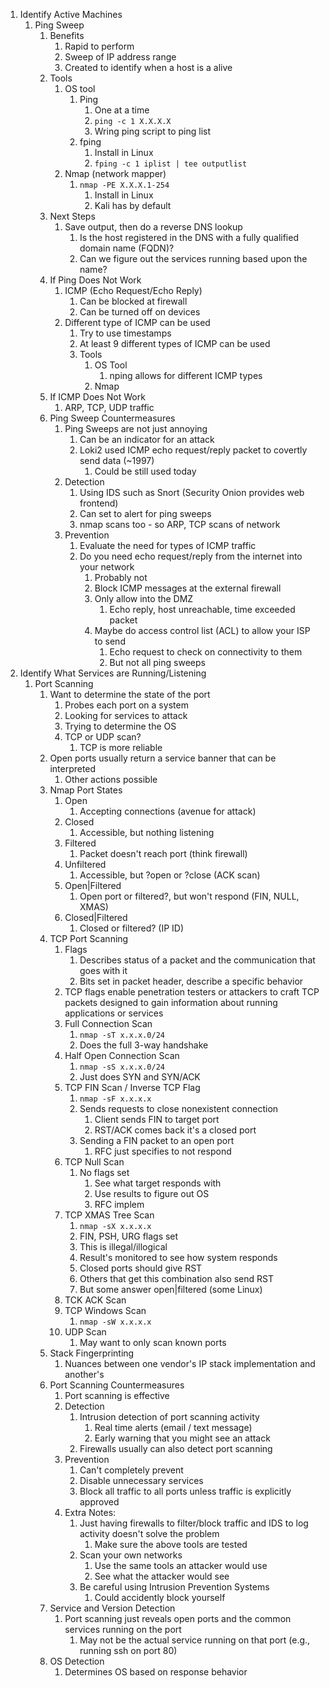 1. Identify Active Machines
	1. Ping Sweep
		1. Benefits
			1. Rapid to perform
			2. Sweep of IP address range
			3. Created to identify when a host is a alive
		2. Tools
			1. OS tool
				1. Ping
					1. One at a time
					2. `ping -c 1 X.X.X.X`
					3. Wring ping script to ping list
				4. fping
					1. Install in Linux
					2. `fping -c 1 iplist | tee outputlist`
			3. Nmap (network mapper)
				1. `nmap -PE X.X.X.1-254`
					1. Install in Linux
					2. Kali has by default
		3. Next Steps
			1. Save output, then do a reverse DNS lookup
				1. Is the host registered in the DNS with a fully qualified domain name (FQDN)?
				2. Can we figure out the services running based upon the name?
		3. If Ping Does Not Work
			1. ICMP (Echo Request/Echo Reply)
				1. Can be blocked at firewall
				2. Can be turned off on devices
			3. Different type of ICMP can be used
				1. Try to use timestamps
				2. At least 9 different types of ICMP can be used
				1. Tools
					1. OS Tool
						1. nping allows for different ICMP types
					2. Nmap
		3. If ICMP Does Not Work
			1. ARP, TCP, UDP traffic
		2. Ping Sweep Countermeasures
			1. Ping Sweeps are not just annoying
				1. Can be an indicator for an attack
				2. Loki2 used ICMP echo request/reply packet to covertly send data (~1997)
					1. Could be still used today
			2. Detection
				1. Using IDS such as Snort (Security Onion provides web frontend)
				2. Can set to alert for ping sweeps
				3. nmap scans too - so ARP, TCP scans of network
			4. Prevention
				1. Evaluate the need for types of ICMP traffic
				2. Do you need echo request/reply from the internet into your network
					1. Probably not
					2. Block ICMP messages at the external firewall
					3. Only allow into the DMZ
						1. Echo reply, host unreachable, time exceeded packet
					2. Maybe do access control list (ACL) to allow your ISP to send
						1. Echo request to check on connectivity to them
						2. But not all ping sweeps
3. Identify What Services are Running/Listening
	1. Port Scanning
		1. Want to determine the state of the port
			1. Probes each port on a system
			2. Looking for services to attack
			3. Trying to determine the OS
			4. TCP or UDP scan?
				1. TCP is more reliable
		2. Open ports usually return a service banner that can be interpreted
			1. Other actions possible
		3. Nmap Port States
			1. Open
				1. Accepting connections (avenue for attack)
			2. Closed
				1. Accessible, but nothing listening
			3. Filtered
				1. Packet doesn't reach port (think firewall)
			4. Unfiltered
				1. Accessible, but ?open or ?close (ACK scan)
			5. Open|Filtered
				1. Open port or filtered?, but won't respond (FIN, NULL, XMAS)
			6. Closed|Filtered
				1. Closed or filtered? (IP ID)
		4. TCP Port Scanning
			1. Flags
				1. Describes status of a packet and the communication that goes with it
				2. Bits set in packet header, describe a specific behavior
			3. TCP flags enable penetration testers or attackers to craft TCP packets designed to gain information about running applications or services
			4. Full Connection Scan
				1. `nmap -sT x.x.x.0/24`
				2. Does the full 3-way handshake
			3. Half Open Connection Scan
				1. `nmap -sS x.x.x.0/24`
				2. Just does SYN and SYN/ACK
			3. TCP FIN Scan / Inverse TCP Flag
				1. `nmap -sF x.x.x.x`
				2. Sends requests to close nonexistent connection
					1. Client sends FIN to target port
					2. RST/ACK comes back it's a closed port
				3. Sending a FIN packet to an open port
					1. RFC just specifies to not respond
			2. TCP Null Scan
				1. No flags set
					1. See what target responds with
					2. Use results to figure out OS
					3. RFC implem
			4. TCP XMAS Tree Scan
				1. `nmap -sX x.x.x.x`
				2. FIN, PSH, URG flags set
				3. This is illegal/illogical
				4. Result's monitored to see how system responds
				5. Closed ports should give RST
				6. Others that get this combination also send RST
				7. But some answer open|filtered (some Linux)
			8. TCK ACK Scan
			9. TCP Windows Scan
				1. `nmap -sW x.x.x.x`
			2. UDP Scan
				1. May want to only scan known ports
		5. Stack Fingerprinting
			1. Nuances between one vendor's IP stack implementation and another's
		2. Port Scanning Countermeasures
			1. Port scanning is effective
			2. Detection
				1. Intrusion detection of port scanning activity
					1. Real time alerts (email / text message)
					2. Early warning that you might see an attack
				3. Firewalls usually can also detect port scanning
			4. Prevention
				1. Can't completely prevent
				2. Disable unnecessary services
				3. Block all traffic to all ports unless traffic is explicitly approved
			4. Extra Notes:
				1. Just having firewalls to filter/block traffic and IDS to log activity doesn't solve the problem
					1. Make sure the above tools are tested
				2. Scan your own networks
					1. Use the same tools an attacker would use
					2. See what the attacker would see
				3. Be careful using Intrusion Prevention Systems
					1. Could accidently block yourself
		2. Service and Version Detection
			1. Port scanning just reveals open ports and the common services running on the port
				1. May not be the actual service running on that port (e.g., running ssh on port 80)
		2. OS Detection
			1. Determines OS based on response behavior